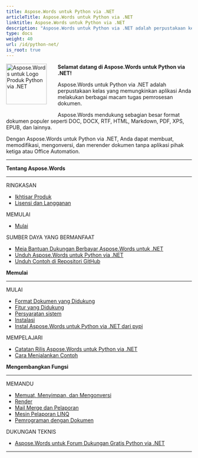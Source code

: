 ```yaml
---
title: Aspose.Words untuk Python via .NET
articleTitle: Aspose.Words untuk Python via .NET
linktitle: Aspose.Words untuk Python via .NET
description: "Aspose.Words untuk Python via .NET adalah perpustakaan kelas yang memungkinkan aplikasi Anda melakukan berbagai tugas pemrosesan dokumen – menghasilkan, memodifikasi, mengonversi, dan merender dokumen."
type: docs
weight: 40
url: /id/python-net/
is_root: true
---
```


<img src="/words/python-net/home_1" alt="Aspose.Words untuk Logo Produk Python via .NET" align="left" style="width:110px; margin: 0 30px 30px 0"/>

**Selamat datang di Aspose.Words untuk Python via .NET!**

Aspose.Words untuk Python via .NET adalah perpustakaan kelas yang memungkinkan aplikasi Anda melakukan berbagai macam tugas pemrosesan dokumen.

Aspose.Words mendukung sebagian besar format dokumen populer seperti DOC, DOCX, RTF, HTML, Markdown, PDF, XPS, EPUB, dan lainnya.

Dengan Aspose.Words untuk Python via .NET, Anda dapat membuat, memodifikasi, mengonversi, dan merender dokumen tanpa aplikasi pihak ketiga atau Office Automation.

------

<div class="row">
		<div class="col-md-4">
				<p><b>Tentang Aspose.Words</b></p>
						<hr><p>RINGKASAN</p></hr>
						<ul>
								<li><a href="/words/id/python-net/product-overview/">Ikhtisar Produk</a></li>
								<li><a href="/words/id/python-net/licensing/">Lisensi dan Langganan</a></li>
						</ul>
						<p>MEMULAI</p>
						<ul>
								<li><a href="/words/id/python-net/getting-started/">Mulai</a></li>
						</ul>
						<p>SUMBER DAYA YANG BERMANFAAT</p>
						<ul>
								<li><a href="https://helpdesk.aspose.com/">Meja Bantuan Dukungan Berbayar Aspose.Words untuk .NET</a></li>
								<li><a href="https://releases.aspose.com/words/python">Unduh Aspose.Words untuk Python via .NET</a></li>
								<li><a href="https://github.com/aspose-words/Aspose.Words-for-Python-via-.NET">Unduh Contoh di Repositori GitHub</a></li>
						</ul>
		</div>
		<div class="col-md-4">
				<p><b>Memulai</b></p>
						<hr><p>MULAI</p></hr>
						<ul>
								<li><a href="/words/id/python-net/supported-document-formats/">Format Dokumen yang Didukung</a></li>
								<li><a href="/words/id/python-net/features/">Fitur yang Didukung</a></li>
								<li><a href="/words/id/python-net/system-requirements/">Persyaratan sistem</a></li>
								<li><a href="/words/id/python-net/installation/">Instalasi</a></li>
								<li><a href="https://pypi.org/project/aspose-words/">Instal Aspose.Words untuk Python via .NET dari pypi</a></li>
						</ul>
						<p>MEMPELAJARI</p>
						<ul>
			  				<li><a href="https://releases.aspose.com/words/python/release-notes/">Catatan Rilis Aspose.Words untuk Python via .NET</a></li>
							<li><a href="/words/id/python-net/how-to-run-the-examples/">Cara Menjalankan Contoh</a></li>
						</ul>
		</div>
		<div class="col-md-4">
				<p><b>Mengembangkan Fungsi</b></p>
						<hr><p>MEMANDU</p></hr>
						<ul>
								<li><a href="/words/id/python-net/loading-saving-and-converting/">Memuat, Menyimpan, dan Mengonversi</a></li>
								<li><a href="/words/id/python-net/rendering/">Render</a></li>
								<li><a href="/words/python-net/mail-merge-and-reporting/">Mail Merge dan Pelaporan</a></li>
								<li><a href="/words/python-net/linq-reporting-engine/">Mesin Pelaporan LINQ</a></li>
								<li><a href="/words/id/python-net/programming-with-documents/">Pemrograman dengan Dokumen</a></li>
						</ul>
						<p>DUKUNGAN TEKNIS</p>
						<ul>
								<li><a href="https://forum.aspose.com/c/words/8">Aspose.Words untuk Forum Dukungan Gratis Python via .NET</a></li>
						</ul>
		</div>
</div>

------

